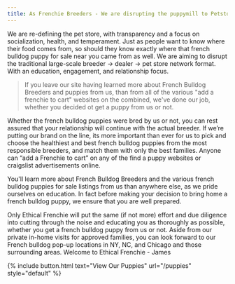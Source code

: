 ```yaml
---
title: As Frenchie Breeders - We are disrupting the puppymill to Petstore Model
---
```


We are re-defining the pet store, with transparency and a focus on socialization, health, and temperament. Just as people want to know where their food comes from, so should they know exactly where that french bulldog puppy for sale near you came from as well. We are aiming to disrupt the traditional large-scale breeder -> dealer -> pet store network format. With an education, engagement, and relationship focus. 

> If you leave our site having learned more about French Bulldog Breeders and puppies from us, than from all of the various "add a frenchie to cart" websites on the combined, we've done our job, whether you decided ot get a puppy from us or not. 

Whether the french bulldog puppies were bred by us or not, you can rest assured that your relationship will continue with the actual breeder. If we’re putting our brand on the line, its more important than ever for us to pick and choose the healthiest and best french bulldog puppies from the most responsible breeders, and match them with only the best families. Anyone can “add a Frenchie to cart” on any of the find a puppy websites or craigslist advertisements online. 

You'll learn more about French Bulldog Breeders and the various french bulldog puppies for sale listings from us than anywhere else, as we pride ourselves on education. In fact before making your decision to bring home a french bulldog puppy, we ensure that you are well prepared.

Only Ethical Frenchie will put the same (if not more) effort and due diligence into cutting through the noise and educating you as thoroughly as possible, whether you get a french bulldog puppy from us or not. Aside from our private in-home visits for approved families, you can look forward to our French bulldog pop-up locations in NY, NC, and Chicago and those surrounding areas. Welcome to Ethical Frenchie - James

{% include button.html text="View Our Puppies" url="/puppies" style="default" %}